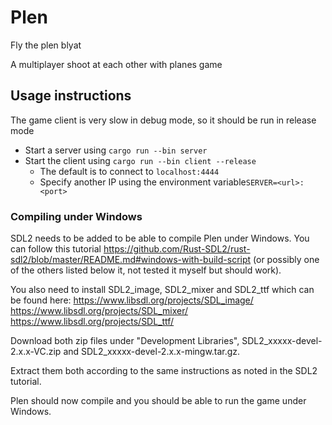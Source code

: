 # Plen

Fly the plen blyat

A multiplayer shoot at each other with planes game

## Usage instructions

The game client is very slow in debug mode, so it should be run in release mode

- Start a server using `cargo run --bin server`
- Start the client using `cargo run --bin client --release`
    - The default is to connect to `localhost:4444`
    - Specify another IP using the environment variable`SERVER=<url>:<port>`


### Compiling under Windows

SDL2 needs to be added to be able to compile Plen under Windows. You can follow this tutorial https://github.com/Rust-SDL2/rust-sdl2/blob/master/README.md#windows-with-build-script
(or possibly one of the others listed below it, not tested it myself but should work).

You also need to install SDL2_image, SDL2_mixer and SDL2_ttf which can be found here:
https://www.libsdl.org/projects/SDL_image/
https://www.libsdl.org/projects/SDL_mixer/
https://www.libsdl.org/projects/SDL_ttf/

Download both zip files under "Development Libraries", SDL2_xxxxx-devel-2.x.x-VC.zip and SDL2_xxxxx-devel-2.x.x-mingw.tar.gz.

Extract them both according to the same instructions as noted in the SDL2 tutorial.

Plen should now compile and you should be able to run the game under Windows.
